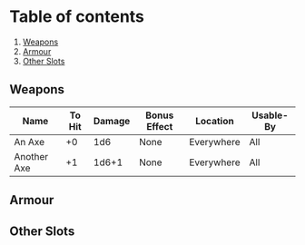 # Table of contents
1. [Weapons](#weapons)
2. [Armour](#Armour)
3. [Other Slots](#Other)

## Weapons <a name="weapons"></a>

Name | To Hit | Damage | Bonus Effect | Location | Usable-By
---|---|---|---|---|---
An Axe|+0|1d6|None|Everywhere|All
Another Axe|+1|1d6+1|None|Everywhere|All

## Armour <a name="Armour"></a>


## Other Slots <a name="Other"></a>



